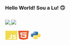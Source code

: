 ### Hello World! Sou a Lu! 🙃
##
 <div>
  <a href="https://github.com/LucianaCarraro">
  <img height="120em" src="https://github-readme-stats.vercel.app/api?username=LucianaCarraro&show_icons=true&theme=great-gatsby&include_all_commits=true&count_private=true"/>
  <img height="100em" src="https://github-readme-stats.vercel.app/api/top-langs/?username=LucianaCarraro&layout=compact&langs_count=16&theme=great-gatsby"/>
</div>
<div>
  <div style="display: inline_block"><br>
  <img align="left" alt="lu-Js" height="30" width="40" src="https://raw.githubusercontent.com/devicons/devicon/master/icons/javascript/javascript-plain.svg">
  <img align="left" alt="lu-HTML" height="30" width="40" src="https://raw.githubusercontent.com/devicons/devicon/master/icons/html5/html5-original.svg">
  <img align="left" alt="lu-Python" height="30" width="40" src="https://raw.githubusercontent.com/devicons/devicon/master/icons/python/python-original.svg">
  <!-- <img align="center" alt="perfil-lu" src="https://cdn.discordapp.com/attachments/872576335204188234/872589785749930034/imagem_perfil_github_teste1_copia.png">

</div>

##

<!--
**LucianaCarraro/LucianaCarraro** is a ✨ _special_ ✨ repository because its `README.md` (this file) appears on your GitHub profile.

Here are some ideas to get you started:

- 🔭 I’m currently working on ...
- 🌱 I’m currently learning ...
- 👯 I’m looking to collaborate on ...
- 🤔 I’m looking for help with ...
- 💬 Ask me about ...
- 📫 How to reach me: ...
- 😄 Pronouns: ...
- ⚡ Fun fact: ...
-->

